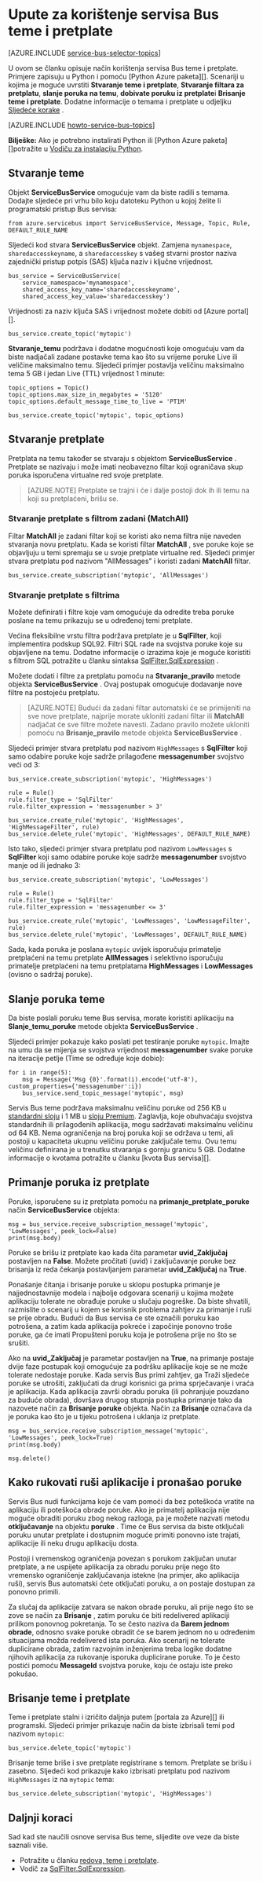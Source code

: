 <properties 
    pageTitle="Kako pomoću servisa Bus teme pomoću Python | Microsoft Azure" 
    description="Saznajte kako koristiti Bus servisa Azure teme i pretplate s Python." 
    services="service-bus" 
    documentationCenter="python" 
    authors="sethmanheim" 
    manager="timlt" 
    editor=""/>

<tags 
    ms.service="service-bus" 
    ms.workload="na" 
    ms.tgt_pltfrm="na" 
    ms.devlang="python" 
    ms.topic="article" 
    ms.date="10/04/2016" 
    ms.author="sethm"/>

# <a name="how-to-use-service-bus-topics-and-subscriptions"></a>Upute za korištenje servisa Bus teme i pretplate

[AZURE.INCLUDE [service-bus-selector-topics](../../includes/service-bus-selector-topics.md)]

U ovom se članku opisuje način korištenja servisa Bus teme i pretplate. Primjere zapisuju u Python i pomoću [Python Azure paketa][]. Scenariji u kojima je moguće uvrstiti **Stvaranje teme i pretplate**, **Stvaranje filtara za pretplatu**, **slanje poruka na temu**, **dobivate poruku iz pretplate**i **Brisanje teme i pretplate**. Dodatne informacije o temama i pretplate u odjeljku [Sljedeće korake](#next-steps) .

[AZURE.INCLUDE [howto-service-bus-topics](../../includes/howto-service-bus-topics.md)]

**Bilješke:** Ako je potrebno instalirati Python ili [Python Azure paketa][]potražite u [Vodiču za instalaciju Python](../python-how-to-install.md).

## <a name="create-a-topic"></a>Stvaranje teme

Objekt **ServiceBusService** omogućuje vam da biste radili s temama. Dodajte sljedeće pri vrhu bilo koju datoteku Python u kojoj želite li programatski pristup Bus servisa:

```
from azure.servicebus import ServiceBusService, Message, Topic, Rule, DEFAULT_RULE_NAME
```

Sljedeći kod stvara **ServiceBusService** objekt. Zamjena `mynamespace`, `sharedaccesskeyname`, a `sharedaccesskey` s vašeg stvarni prostor naziva zajednički pristup potpis (SAS) ključa naziv i ključne vrijednost.

```
bus_service = ServiceBusService(
    service_namespace='mynamespace',
    shared_access_key_name='sharedaccesskeyname',
    shared_access_key_value='sharedaccesskey')
```

Vrijednosti za naziv ključa SAS i vrijednost možete dobiti od [Azure portal][].

```
bus_service.create_topic('mytopic')
```

**Stvaranje\_temu** podržava i dodatne mogućnosti koje omogućuju vam da biste nadjačali zadane postavke tema kao što su vrijeme poruke Live ili veličine maksimalno temu. Sljedeći primjer postavlja veličinu maksimalno tema 5 GB i jedan Live (TTL) vrijednost 1 minute:

```
topic_options = Topic()
topic_options.max_size_in_megabytes = '5120'
topic_options.default_message_time_to_live = 'PT1M'

bus_service.create_topic('mytopic', topic_options)
```

## <a name="create-subscriptions"></a>Stvaranje pretplate

Pretplata na temu također se stvaraju s objektom **ServiceBusService** . Pretplate se nazivaju i može imati neobavezno filtar koji ograničava skup poruka isporučena virtualne red svoje pretplate.

> [AZURE.NOTE] Pretplate se trajni i će i dalje postoji dok ih ili temu na koji su pretplaćeni, brišu se.

### <a name="create-a-subscription-with-the-default-matchall-filter"></a>Stvaranje pretplate s filtrom zadani (MatchAll)

Filtar **MatchAll** je zadani filtar koji se koristi ako nema filtra nije naveden stvaranja novu pretplatu. Kada se koristi filtar **MatchAll** , sve poruke koje se objavljuju u temi spremaju se u svoje pretplate virtualne red. Sljedeći primjer stvara pretplatu pod nazivom "AllMessages" i koristi zadani **MatchAll** filtar.

```
bus_service.create_subscription('mytopic', 'AllMessages')
```

### <a name="create-subscriptions-with-filters"></a>Stvaranje pretplate s filtrima

Možete definirati i filtre koje vam omogućuje da odredite treba poruke poslane na temu prikazuju se u određenoj temi pretplate.

Većina fleksibilne vrstu filtra podržava pretplate je u **SqlFilter**, koji implementira podskup SQL92. Filtri SQL rade na svojstva poruke koje su objavljene na temu. Dodatne informacije o izrazima koje je moguće koristiti s filtrom SQL potražite u članku sintaksa [SqlFilter.SqlExpression][] .

Možete dodati i filtre za pretplatu pomoću na **Stvaranje\_pravilo** metode objekta **ServiceBusService** . Ovaj postupak omogućuje dodavanje nove filtre na postojeću pretplatu.

> [AZURE.NOTE] Budući da zadani filtar automatski će se primijeniti na sve nove pretplate, najprije morate ukloniti zadani filtar ili **MatchAll** nadjačat će sve filtre možete navesti. Zadano pravilo možete ukloniti pomoću na **Brisanje\_pravilo** metode objekta **ServiceBusService** .

Sljedeći primjer stvara pretplatu pod nazivom `HighMessages` s **SqlFilter** koji samo odabire poruke koje sadrže prilagođene **messagenumber** svojstvo veći od 3:

```
bus_service.create_subscription('mytopic', 'HighMessages')

rule = Rule()
rule.filter_type = 'SqlFilter'
rule.filter_expression = 'messagenumber > 3'

bus_service.create_rule('mytopic', 'HighMessages', 'HighMessageFilter', rule)
bus_service.delete_rule('mytopic', 'HighMessages', DEFAULT_RULE_NAME)
```

Isto tako, sljedeći primjer stvara pretplatu pod nazivom `LowMessages` s **SqlFilter** koji samo odabire poruke koje sadrže **messagenumber** svojstvo manje od ili jednako 3:

```
bus_service.create_subscription('mytopic', 'LowMessages')

rule = Rule()
rule.filter_type = 'SqlFilter'
rule.filter_expression = 'messagenumber <= 3'

bus_service.create_rule('mytopic', 'LowMessages', 'LowMessageFilter', rule)
bus_service.delete_rule('mytopic', 'LowMessages', DEFAULT_RULE_NAME)
```

Sada, kada poruka je poslana `mytopic` uvijek isporučuju primatelje pretplaćeni na temu pretplate **AllMessages** i selektivno isporučuju primatelje pretplaćeni na temu pretplatama **HighMessages** i **LowMessages** (ovisno o sadržaj poruke).

## <a name="send-messages-to-a-topic"></a>Slanje poruka teme

Da biste poslali poruku teme Bus servisa, morate koristiti aplikaciju na **Slanje\_temu\_poruke** metode objekta **ServiceBusService** .

Sljedeći primjer pokazuje kako poslati pet testiranje poruke `mytopic`. Imajte na umu da se mijenja se svojstva vrijednost **messagenumber** svake poruke na iteracije petlje (Time se određuje koje dobio):

```
for i in range(5):
    msg = Message('Msg {0}'.format(i).encode('utf-8'), custom_properties={'messagenumber':i})
    bus_service.send_topic_message('mytopic', msg)
```

Servis Bus teme podržava maksimalnu veličinu poruke od 256 KB u [standardni sloju](service-bus-premium-messaging.md) i 1 MB u [sloju Premium](service-bus-premium-messaging.md). Zaglavlja, koje obuhvaćaju svojstva standardnih ili prilagođenih aplikacija, mogu sadržavati maksimalnu veličinu od 64 KB. Nema ograničenja na broj poruka koji se održava u temi, ali postoji u kapaciteta ukupnu veličinu poruke zaključale temu. Ovu temu veličinu definirana je u trenutku stvaranja s gornju granicu 5 GB. Dodatne informacije o kvotama potražite u članku [kvota Bus servisa][].

## <a name="receive-messages-from-a-subscription"></a>Primanje poruka iz pretplate

Poruke, isporučene su iz pretplata pomoću na **primanje\_pretplate\_poruke** način **ServiceBusService** objekta:

```
msg = bus_service.receive_subscription_message('mytopic', 'LowMessages', peek_lock=False)
print(msg.body)
```

Poruke se brišu iz pretplate kao kada čita parametar **uvid\_Zaključaj** postavljen na **False**. Možete pročitati (uvid) i zaključavanje poruke bez brisanja iz reda čekanja postavljanjem parametar **uvid\_Zaključaj** na **True**.

Ponašanje čitanja i brisanje poruke u sklopu postupka primanje je najjednostavnije modela i najbolje odgovara scenariji u kojima možete aplikaciju tolerate ne obrađuje poruke u slučaju pogreške. Da biste shvatili, razmislite o scenarij u kojem se korisnik problema zahtjev za primanje i ruši se prije obradu. Budući da Bus servisa će ste označili poruku kao potrošena, a zatim kada aplikacija pokreće i započinje ponovno troše poruke, ga će imati Propušteni poruku koja je potrošena prije no što se srušiti.

Ako na **uvid\_Zaključaj** je parametar postavljen na **True**, na primanje postaje dvije faze postupak koji omogućuje za podršku aplikacije koje se ne može tolerate nedostaje poruke. Kada servis Bus primi zahtjev, ga Traži sljedeće poruke se utrošiti, zaključati da drugi korisnici ga prima sprječavanje i vraća je aplikacija. Kada aplikacija završi obradu poruka (ili pohranjuje pouzdano za buduće obrada), dovršava drugog stupnja postupka primanje tako da nazovete način za **Brisanje** **poruke** objekta. Način za **Brisanje** označava da je poruka kao što je u tijeku potrošena i uklanja iz pretplate.

```
msg = bus_service.receive_subscription_message('mytopic', 'LowMessages', peek_lock=True)
print(msg.body)

msg.delete()
```

## <a name="how-to-handle-application-crashes-and-unreadable-messages"></a>Kako rukovati ruši aplikacije i pronašao poruke

Servis Bus nudi funkcijama koje će vam pomoći da bez poteškoća vratite na aplikaciju ili poteškoća obrade poruke. Ako je primatelj aplikacija nije moguće obraditi poruku zbog nekog razloga, pa je možete nazvati metodu **otključavanje** na objektu **poruke** . Time će Bus servisa da biste otključali poruku unutar pretplate i dostupnim moguće primiti ponovno iste trajati, aplikacije ili neku drugu aplikaciju dosta.

Postoji i vremenskog ograničenja povezan s porukom zaključan unutar pretplate, a ne uspijete aplikacija za obradu poruku prije nego što vremensko ograničenje zaključavanja istekne (na primjer, ako aplikacija ruši), servis Bus automatski ćete otključati poruku, a on postaje dostupan za ponovno primili.

Za slučaj da aplikacije zatvara se nakon obrade poruku, ali prije nego što se zove se način za **Brisanje** , zatim poruku će biti redelivered aplikaciji prilikom ponovnog pokretanja. To se često naziva da **Barem jednom obrade**, odnosno svake poruke obradit će se barem jednom no u određenim situacijama možda redelivered ista poruka. Ako scenarij ne tolerate duplicirane obrada, zatim razvojnim inženjerima treba logike dodatne njihovih aplikacija za rukovanje isporuka duplicirane poruke. To je često postići pomoću **MessageId** svojstva poruke, koju će ostaju iste preko pokušao.

## <a name="delete-topics-and-subscriptions"></a>Brisanje teme i pretplate

Teme i pretplate stalni i izričito daljnja putem [portala za Azure][] ili programski. Sljedeći primjer prikazuje način da biste izbrisali temi pod nazivom `mytopic`:

```
bus_service.delete_topic('mytopic')
```

Brisanje teme briše i sve pretplate registrirane s temom. Pretplate se brišu i zasebno. Sljedeći kod prikazuje kako izbrisati pretplatu pod nazivom `HighMessages` iz na `mytopic` tema:

```
bus_service.delete_subscription('mytopic', 'HighMessages')
```

## <a name="next-steps"></a>Daljnji koraci

Sad kad ste naučili osnove servisa Bus teme, slijedite ove veze da biste saznali više.

-   Potražite u članku [redova, teme i pretplate][].
-   Vodič za [SqlFilter.SqlExpression][].

[Portal za Azure]: https://portal.azure.com
[Paket Python Azure]: https://pypi.python.org/pypi/azure  
[Redova, teme i pretplate]: service-bus-queues-topics-subscriptions.md
[SqlFilter.SqlExpression]: https://msdn.microsoft.com/library/azure/microsoft.servicebus.messaging.sqlfilter.sqlexpression.aspx
[Servis Bus kvote]: service-bus-quotas.md 
